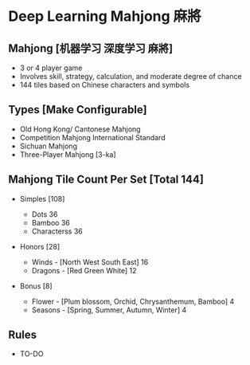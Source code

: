 # Deep Learning Mahjong 麻將

## Mahjong [机器学习 深度学习 麻將] 
* 3 or 4 player game
* Involves skill, strategy, calculation, and moderate degree of chance
* 144 tiles based on Chinese characters and symbols


## Types [Make Configurable]
* Old Hong Kong/ Cantonese Mahjong
* Competition Mahjong International Standard
* Sichuan Mahjong
* Three-Player Mahjong [3-ka]


## Mahjong Tile Count Per Set [Total 144]
* Simples [108]
    * Dots 36
    * Bamboo 36
    * Characterss 36

* Honors [28]
    * Winds - [North West South East] 16
    * Dragons - [Red Green White] 12

* Bonus [8]
    * Flower - [Plum blossom, Orchid, Chrysanthemum, Bamboo] 4
    * Seasons - [Spring, Summer, Autumn, Winter] 4

## Rules
* TO-DO
